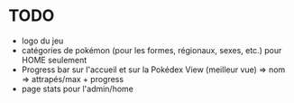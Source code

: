 # TODO
- logo du jeu
- catégories de pokémon (pour les formes, régionaux, sexes, etc.) pour HOME seulement
- Progress bar sur l'accueil et sur la Pokédex View (meilleur vue)
  => nom
  => attrapés/max + progress
- page stats pour l'admin/home
